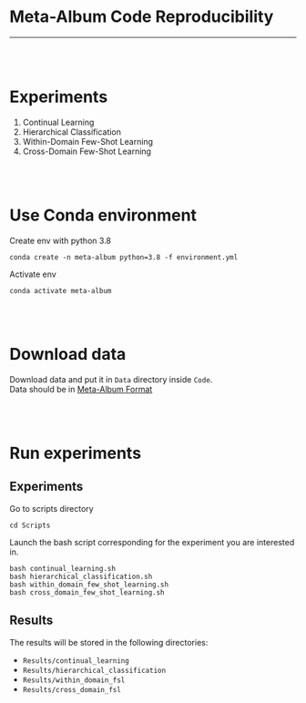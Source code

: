 # **Meta-Album Code Reproducibility**
***

<br><br>

# Experiments

1. Continual Learning
2. Hierarchical Classification
3. Within-Domain Few-Shot Learning
4. Cross-Domain Few-Shot Learning

<br><br>

# Use Conda environment

Create env with python 3.8
```
conda create -n meta-album python=3.8 -f environment.yml
```

Activate env
```
conda activate meta-album
```

<br><br>

# Download data
Download data and put it in `Data` directory inside `Code`.  
Data should be in [Meta-Album Format](https://github.com/ihsaan-ullah/meta-album/tree/master/DataFormat)


<br><br>

# Run experiments

## Experiments

Go to scripts directory
```
cd Scripts
```

Launch the bash script corresponding for the experiment you are interested in.
```
bash continual_learning.sh
bash hierarchical_classification.sh
bash within_domain_few_shot_learning.sh
bash cross_domain_few_shot_learning.sh
```

## Results
The results will be stored in the following directories:
* `Results/continual_learning`
* `Results/hierarchical_classification`
* `Results/within_domain_fsl`
* `Results/cross_domain_fsl`














